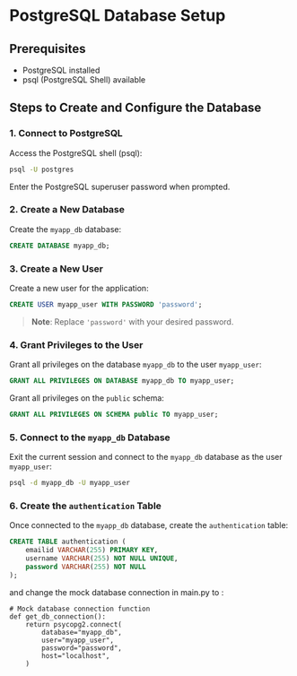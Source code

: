 # **PostgreSQL Database Setup**

## **Prerequisites**
- PostgreSQL installed
- psql (PostgreSQL Shell) available

## **Steps to Create and Configure the Database**

### 1. **Connect to PostgreSQL**

Access the PostgreSQL shell (psql):

```bash
psql -U postgres
```

Enter the PostgreSQL superuser password when prompted.

### 2. **Create a New Database**

Create the `myapp_db` database:

```sql
CREATE DATABASE myapp_db;
```

### 3. **Create a New User**

Create a new user for the application:

```sql
CREATE USER myapp_user WITH PASSWORD 'password';
```

> **Note**: Replace `'password'` with your desired password.

### 4. **Grant Privileges to the User**

Grant all privileges on the database `myapp_db` to the user `myapp_user`:

```sql
GRANT ALL PRIVILEGES ON DATABASE myapp_db TO myapp_user;
```

Grant all privileges on the `public` schema:

```sql
GRANT ALL PRIVILEGES ON SCHEMA public TO myapp_user;
```

### 5. **Connect to the `myapp_db` Database**

Exit the current session and connect to the `myapp_db` database as the user `myapp_user`:

```bash
psql -d myapp_db -U myapp_user
```

### 6. **Create the `authentication` Table**

Once connected to the `myapp_db` database, create the `authentication` table:

```sql
CREATE TABLE authentication (
    emailid VARCHAR(255) PRIMARY KEY,
    username VARCHAR(255) NOT NULL UNIQUE,
    password VARCHAR(255) NOT NULL
);
```


and change the mock database connection in main.py to :

```code
# Mock database connection function
def get_db_connection():
    return psycopg2.connect(
        database="myapp_db",
        user="myapp_user",
        password="password",
        host="localhost",
    )
```